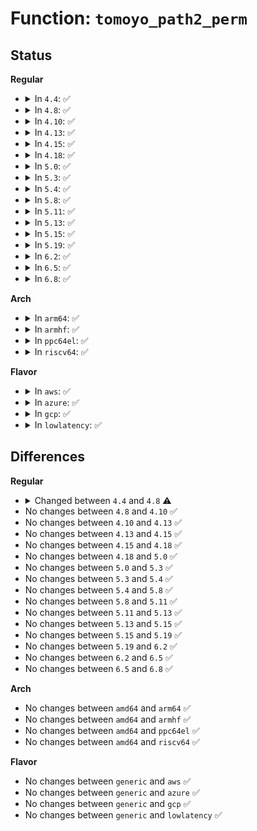 # Function: <code>tomoyo_path2_perm</code>

## Status
<b>Regular</b>
<ul>
<li>
<details>
<summary>In <code>4.4</code>: ✅</summary>

```c
int tomoyo_path2_perm(const u8 operation, struct path *path1, struct path *path2);
```

**Collision:** Unique Global

**Inline:** No

**Transformation:** False

**Instances:**

```
In security/tomoyo/file.c (ffffffff8136f9c0)
Location: security/tomoyo/file.c:885
Inline: False
Direct callers:
  - security/tomoyo/tomoyo.c:tomoyo_sb_pivotroot
  - security/tomoyo/tomoyo.c:tomoyo_path_rename
  - security/tomoyo/tomoyo.c:tomoyo_path_link
```
**Symbols:**

```
ffffffff8136f9c0-ffffffff8136fbe1: tomoyo_path2_perm (STB_GLOBAL)
```
</details>
</li>
<li>
<details>
<summary>In <code>4.8</code>: ✅</summary>

```c
int tomoyo_path2_perm(const u8 operation, const struct path *path1, const struct path *path2);
```

**Collision:** Unique Global

**Inline:** No

**Transformation:** False

**Instances:**

```
In security/tomoyo/file.c (ffffffff813a5d20)
Location: security/tomoyo/file.c:885
Inline: False
Direct callers:
  - security/tomoyo/tomoyo.c:tomoyo_sb_pivotroot
  - security/tomoyo/tomoyo.c:tomoyo_path_rename
  - security/tomoyo/tomoyo.c:tomoyo_path_link
```
**Symbols:**

```
ffffffff813a5d20-ffffffff813a5f61: tomoyo_path2_perm (STB_GLOBAL)
```
</details>
</li>
<li>
<details>
<summary>In <code>4.10</code>: ✅</summary>

```c
int tomoyo_path2_perm(const u8 operation, const struct path *path1, const struct path *path2);
```

**Collision:** Unique Global

**Inline:** No

**Transformation:** False

**Instances:**

```
In security/tomoyo/file.c (ffffffff813bc8a0)
Location: security/tomoyo/file.c:885
Inline: False
Direct callers:
  - security/tomoyo/tomoyo.c:tomoyo_sb_pivotroot
  - security/tomoyo/tomoyo.c:tomoyo_path_rename
  - security/tomoyo/tomoyo.c:tomoyo_path_link
```
**Symbols:**

```
ffffffff813bc8a0-ffffffff813bcae1: tomoyo_path2_perm (STB_GLOBAL)
```
</details>
</li>
<li>
<details>
<summary>In <code>4.13</code>: ✅</summary>

```c
int tomoyo_path2_perm(const u8 operation, const struct path *path1, const struct path *path2);
```

**Collision:** Unique Global

**Inline:** No

**Transformation:** False

**Instances:**

```
In security/tomoyo/file.c (ffffffff813d3200)
Location: security/tomoyo/file.c:885
Inline: False
Direct callers:
  - security/tomoyo/tomoyo.c:tomoyo_sb_pivotroot
  - security/tomoyo/tomoyo.c:tomoyo_path_rename
  - security/tomoyo/tomoyo.c:tomoyo_path_link
```
**Symbols:**

```
ffffffff813d3200-ffffffff813d3458: tomoyo_path2_perm (STB_GLOBAL)
```
</details>
</li>
<li>
<details>
<summary>In <code>4.15</code>: ✅</summary>

```c
int tomoyo_path2_perm(const u8 operation, const struct path *path1, const struct path *path2);
```

**Collision:** Unique Global

**Inline:** No

**Transformation:** False

**Instances:**

```
In security/tomoyo/file.c (ffffffff813f9710)
Location: security/tomoyo/file.c:886
Inline: False
Direct callers:
  - security/tomoyo/tomoyo.c:tomoyo_sb_pivotroot
  - security/tomoyo/tomoyo.c:tomoyo_path_rename
  - security/tomoyo/tomoyo.c:tomoyo_path_link
```
**Symbols:**

```
ffffffff813f9710-ffffffff813f9968: tomoyo_path2_perm (STB_GLOBAL)
```
</details>
</li>
<li>
<details>
<summary>In <code>4.18</code>: ✅</summary>

```c
int tomoyo_path2_perm(const u8 operation, const struct path *path1, const struct path *path2);
```

**Collision:** Unique Global

**Inline:** No

**Transformation:** False

**Instances:**

```
In security/tomoyo/file.c (ffffffff8142a6f0)
Location: security/tomoyo/file.c:886
Inline: False
Direct callers:
  - security/tomoyo/tomoyo.c:tomoyo_sb_pivotroot
  - security/tomoyo/tomoyo.c:tomoyo_path_rename
  - security/tomoyo/tomoyo.c:tomoyo_path_link
```
**Symbols:**

```
ffffffff8142a6f0-ffffffff8142a93d: tomoyo_path2_perm (STB_GLOBAL)
```
</details>
</li>
<li>
<details>
<summary>In <code>5.0</code>: ✅</summary>

```c
int tomoyo_path2_perm(const u8 operation, const struct path *path1, const struct path *path2);
```

**Collision:** Unique Global

**Inline:** No

**Transformation:** False

**Instances:**

```
In security/tomoyo/file.c (ffffffff81446fc0)
Location: security/tomoyo/file.c:886
Inline: False
Direct callers:
  - security/tomoyo/tomoyo.c:tomoyo_sb_pivotroot
  - security/tomoyo/tomoyo.c:tomoyo_path_rename
  - security/tomoyo/tomoyo.c:tomoyo_path_link
```
**Symbols:**

```
ffffffff81446fc0-ffffffff8144720d: tomoyo_path2_perm (STB_GLOBAL)
```
</details>
</li>
<li>
<details>
<summary>In <code>5.3</code>: ✅</summary>

```c
int tomoyo_path2_perm(const u8 operation, const struct path *path1, const struct path *path2);
```

**Collision:** Unique Global

**Inline:** No

**Transformation:** False

**Instances:**

```
In security/tomoyo/file.c (ffffffff81474bd0)
Location: security/tomoyo/file.c:903
Inline: False
Direct callers:
  - security/tomoyo/tomoyo.c:tomoyo_sb_pivotroot
  - security/tomoyo/tomoyo.c:tomoyo_path_rename
  - security/tomoyo/tomoyo.c:tomoyo_path_link
```
**Symbols:**

```
ffffffff81474bd0-ffffffff81474e2b: tomoyo_path2_perm (STB_GLOBAL)
```
</details>
</li>
<li>
<details>
<summary>In <code>5.4</code>: ✅</summary>

```c
int tomoyo_path2_perm(const u8 operation, const struct path *path1, const struct path *path2);
```

**Collision:** Unique Global

**Inline:** No

**Transformation:** False

**Instances:**

```
In security/tomoyo/file.c (ffffffff8148e970)
Location: security/tomoyo/file.c:903
Inline: False
Direct callers:
  - security/tomoyo/tomoyo.c:tomoyo_sb_pivotroot
  - security/tomoyo/tomoyo.c:tomoyo_path_rename
  - security/tomoyo/tomoyo.c:tomoyo_path_link
```
**Symbols:**

```
ffffffff8148e970-ffffffff8148ebcb: tomoyo_path2_perm (STB_GLOBAL)
```
</details>
</li>
<li>
<details>
<summary>In <code>5.8</code>: ✅</summary>

```c
int tomoyo_path2_perm(const u8 operation, const struct path *path1, const struct path *path2);
```

**Collision:** Unique Global

**Inline:** No

**Transformation:** False

**Instances:**

```
In security/tomoyo/file.c (ffffffff814e5c00)
Location: security/tomoyo/file.c:903
Inline: False
Direct callers:
  - security/tomoyo/tomoyo.c:tomoyo_sb_pivotroot
  - security/tomoyo/tomoyo.c:tomoyo_path_rename
  - security/tomoyo/tomoyo.c:tomoyo_path_link
```
**Symbols:**

```
ffffffff814e5c00-ffffffff814e5e62: tomoyo_path2_perm (STB_GLOBAL)
```
</details>
</li>
<li>
<details>
<summary>In <code>5.11</code>: ✅</summary>

```c
int tomoyo_path2_perm(const u8 operation, const struct path *path1, const struct path *path2);
```

**Collision:** Unique Global

**Inline:** No

**Transformation:** False

**Instances:**

```
In security/tomoyo/file.c (ffffffff81503000)
Location: security/tomoyo/file.c:903
Inline: False
Direct callers:
  - security/tomoyo/tomoyo.c:tomoyo_sb_pivotroot
  - security/tomoyo/tomoyo.c:tomoyo_path_rename
  - security/tomoyo/tomoyo.c:tomoyo_path_link
```
**Symbols:**

```
ffffffff81503000-ffffffff81503262: tomoyo_path2_perm (STB_GLOBAL)
```
</details>
</li>
<li>
<details>
<summary>In <code>5.13</code>: ✅</summary>

```c
int tomoyo_path2_perm(const u8 operation, const struct path *path1, const struct path *path2);
```

**Collision:** Unique Global

**Inline:** No

**Transformation:** False

**Instances:**

```
In security/tomoyo/file.c (ffffffff81509bd0)
Location: security/tomoyo/file.c:903
Inline: False
Direct callers:
  - security/tomoyo/tomoyo.c:tomoyo_sb_pivotroot
  - security/tomoyo/tomoyo.c:tomoyo_path_rename
  - security/tomoyo/tomoyo.c:tomoyo_path_link
```
**Symbols:**

```
ffffffff81509bd0-ffffffff81509e32: tomoyo_path2_perm (STB_GLOBAL)
```
</details>
</li>
<li>
<details>
<summary>In <code>5.15</code>: ✅</summary>

```c
int tomoyo_path2_perm(const u8 operation, const struct path *path1, const struct path *path2);
```

**Collision:** Unique Global

**Inline:** No

**Transformation:** False

**Instances:**

```
In security/tomoyo/file.c (ffffffff815670b0)
Location: security/tomoyo/file.c:903
Inline: False
Direct callers:
  - security/tomoyo/tomoyo.c:tomoyo_sb_pivotroot
  - security/tomoyo/tomoyo.c:tomoyo_path_rename
  - security/tomoyo/tomoyo.c:tomoyo_path_link
```
**Symbols:**

```
ffffffff815670b0-ffffffff815673c6: tomoyo_path2_perm (STB_GLOBAL)
```
</details>
</li>
<li>
<details>
<summary>In <code>5.19</code>: ✅</summary>

```c
int tomoyo_path2_perm(const u8 operation, const struct path *path1, const struct path *path2);
```

**Collision:** Unique Global

**Inline:** No

**Transformation:** False

**Instances:**

```
In security/tomoyo/file.c (ffffffff81602c20)
Location: security/tomoyo/file.c:903
Inline: False
Direct callers:
  - security/tomoyo/tomoyo.c:tomoyo_sb_pivotroot
  - security/tomoyo/tomoyo.c:tomoyo_path_rename
  - security/tomoyo/tomoyo.c:tomoyo_path_rename
  - security/tomoyo/tomoyo.c:tomoyo_path_link
```
**Symbols:**

```
ffffffff81602c20-ffffffff81602f70: tomoyo_path2_perm (STB_GLOBAL)
```
</details>
</li>
<li>
<details>
<summary>In <code>6.2</code>: ✅</summary>

```c
int tomoyo_path2_perm(const u8 operation, const struct path *path1, const struct path *path2);
```

**Collision:** Unique Global

**Inline:** No

**Transformation:** False

**Instances:**

```
In security/tomoyo/file.c (ffffffff816b3da0)
Location: security/tomoyo/file.c:903
Inline: False
Direct callers:
  - security/tomoyo/tomoyo.c:tomoyo_sb_pivotroot
  - security/tomoyo/tomoyo.c:tomoyo_path_rename
  - security/tomoyo/tomoyo.c:tomoyo_path_rename
  - security/tomoyo/tomoyo.c:tomoyo_path_link
```
**Symbols:**

```
ffffffff816b3da0-ffffffff816b40f0: tomoyo_path2_perm (STB_GLOBAL)
```
</details>
</li>
<li>
<details>
<summary>In <code>6.5</code>: ✅</summary>

```c
int tomoyo_path2_perm(const u8 operation, const struct path *path1, const struct path *path2);
```

**Collision:** Unique Global

**Inline:** No

**Transformation:** False

**Instances:**

```
In security/tomoyo/file.c (ffffffff816ec760)
Location: security/tomoyo/file.c:903
Inline: False
Direct callers:
  - security/tomoyo/tomoyo.c:tomoyo_sb_pivotroot
  - security/tomoyo/tomoyo.c:tomoyo_path_rename
  - security/tomoyo/tomoyo.c:tomoyo_path_rename
  - security/tomoyo/tomoyo.c:tomoyo_path_link
```
**Symbols:**

```
ffffffff816ec760-ffffffff816ecab0: tomoyo_path2_perm (STB_GLOBAL)
```
</details>
</li>
<li>
<details>
<summary>In <code>6.8</code>: ✅</summary>

```c
int tomoyo_path2_perm(const u8 operation, const struct path *path1, const struct path *path2);
```

**Collision:** Unique Global

**Inline:** No

**Transformation:** False

**Instances:**

```
In security/tomoyo/file.c (ffffffff81729530)
Location: security/tomoyo/file.c:903
Inline: False
Direct callers:
  - security/tomoyo/tomoyo.c:tomoyo_sb_pivotroot
  - security/tomoyo/tomoyo.c:tomoyo_path_rename
  - security/tomoyo/tomoyo.c:tomoyo_path_rename
  - security/tomoyo/tomoyo.c:tomoyo_path_link
```
**Symbols:**

```
ffffffff81729530-ffffffff81729880: tomoyo_path2_perm (STB_GLOBAL)
```
</details>
</li>
</ul>
<b>Arch</b>
<ul>
<li>
<details>
<summary>In <code>arm64</code>: ✅</summary>

```c
int tomoyo_path2_perm(const u8 operation, const struct path *path1, const struct path *path2);
```

**Collision:** Unique Global

**Inline:** No

**Transformation:** False

**Instances:**

```
In security/tomoyo/file.c (ffff8000105822d0)
Location: security/tomoyo/file.c:903
Inline: False
Direct callers:
  - security/tomoyo/tomoyo.c:tomoyo_sb_pivotroot
  - security/tomoyo/tomoyo.c:tomoyo_path_rename
  - security/tomoyo/tomoyo.c:tomoyo_path_link
```
**Symbols:**

```
ffff8000105822d0-ffff800010582518: tomoyo_path2_perm (STB_GLOBAL)
```
</details>
</li>
<li>
<details>
<summary>In <code>armhf</code>: ✅</summary>

```c
int tomoyo_path2_perm(const u8 operation, const struct path *path1, const struct path *path2);
```

**Collision:** Unique Global

**Inline:** No

**Transformation:** False

**Instances:**

```
In security/tomoyo/file.c (c0734228)
Location: security/tomoyo/file.c:903
Inline: False
Direct callers:
  - security/tomoyo/tomoyo.c:tomoyo_sb_pivotroot
  - security/tomoyo/tomoyo.c:tomoyo_path_rename
  - security/tomoyo/tomoyo.c:tomoyo_path_link
```
**Symbols:**

```
c0734228-c0734480: tomoyo_path2_perm (STB_GLOBAL)
```
</details>
</li>
<li>
<details>
<summary>In <code>ppc64el</code>: ✅</summary>

```c
int tomoyo_path2_perm(const u8 operation, const struct path *path1, const struct path *path2);
```

**Collision:** Unique Global

**Inline:** No

**Transformation:** False

**Instances:**

```
In security/tomoyo/file.c (c0000000006f0b80)
Location: security/tomoyo/file.c:903
Inline: False
Direct callers:
  - security/tomoyo/tomoyo.c:tomoyo_sb_pivotroot
  - security/tomoyo/tomoyo.c:tomoyo_path_rename
  - security/tomoyo/tomoyo.c:tomoyo_path_link
```
**Symbols:**

```
c0000000006f0b80-c0000000006f0e5c: tomoyo_path2_perm (STB_GLOBAL)
```
</details>
</li>
<li>
<details>
<summary>In <code>riscv64</code>: ✅</summary>

```c
int tomoyo_path2_perm(const u8 operation, const struct path *path1, const struct path *path2);
```

**Collision:** Unique Global

**Inline:** No

**Transformation:** False

**Instances:**

```
In security/tomoyo/file.c (ffffffe0003d2852)
Location: security/tomoyo/file.c:903
Inline: False
Direct callers:
  - security/tomoyo/tomoyo.c:tomoyo_sb_pivotroot
  - security/tomoyo/tomoyo.c:tomoyo_path_rename
  - security/tomoyo/tomoyo.c:tomoyo_path_link
```
**Symbols:**

```
ffffffe0003d2852-ffffffe0003d2a3c: tomoyo_path2_perm (STB_GLOBAL)
```
</details>
</li>
</ul>
<b>Flavor</b>
<ul>
<li>
<details>
<summary>In <code>aws</code>: ✅</summary>

```c
int tomoyo_path2_perm(const u8 operation, const struct path *path1, const struct path *path2);
```

**Collision:** Unique Global

**Inline:** No

**Transformation:** False

**Instances:**

```
In security/tomoyo/file.c (ffffffff81486f50)
Location: security/tomoyo/file.c:903
Inline: False
Direct callers:
  - security/tomoyo/tomoyo.c:tomoyo_sb_pivotroot
  - security/tomoyo/tomoyo.c:tomoyo_path_rename
  - security/tomoyo/tomoyo.c:tomoyo_path_link
```
**Symbols:**

```
ffffffff81486f50-ffffffff814871ab: tomoyo_path2_perm (STB_GLOBAL)
```
</details>
</li>
<li>
<details>
<summary>In <code>azure</code>: ✅</summary>

```c
int tomoyo_path2_perm(const u8 operation, const struct path *path1, const struct path *path2);
```

**Collision:** Unique Global

**Inline:** No

**Transformation:** False

**Instances:**

```
In security/tomoyo/file.c (ffffffff81477970)
Location: security/tomoyo/file.c:903
Inline: False
Direct callers:
  - security/tomoyo/tomoyo.c:tomoyo_sb_pivotroot
  - security/tomoyo/tomoyo.c:tomoyo_path_rename
  - security/tomoyo/tomoyo.c:tomoyo_path_link
```
**Symbols:**

```
ffffffff81477970-ffffffff81477bcb: tomoyo_path2_perm (STB_GLOBAL)
```
</details>
</li>
<li>
<details>
<summary>In <code>gcp</code>: ✅</summary>

```c
int tomoyo_path2_perm(const u8 operation, const struct path *path1, const struct path *path2);
```

**Collision:** Unique Global

**Inline:** No

**Transformation:** False

**Instances:**

```
In security/tomoyo/file.c (ffffffff81482ff0)
Location: security/tomoyo/file.c:903
Inline: False
Direct callers:
  - security/tomoyo/tomoyo.c:tomoyo_sb_pivotroot
  - security/tomoyo/tomoyo.c:tomoyo_path_rename
  - security/tomoyo/tomoyo.c:tomoyo_path_link
```
**Symbols:**

```
ffffffff81482ff0-ffffffff8148324b: tomoyo_path2_perm (STB_GLOBAL)
```
</details>
</li>
<li>
<details>
<summary>In <code>lowlatency</code>: ✅</summary>

```c
int tomoyo_path2_perm(const u8 operation, const struct path *path1, const struct path *path2);
```

**Collision:** Unique Global

**Inline:** No

**Transformation:** False

**Instances:**

```
In security/tomoyo/file.c (ffffffff8149ab80)
Location: security/tomoyo/file.c:903
Inline: False
Direct callers:
  - security/tomoyo/tomoyo.c:tomoyo_sb_pivotroot
  - security/tomoyo/tomoyo.c:tomoyo_path_rename
  - security/tomoyo/tomoyo.c:tomoyo_path_link
```
**Symbols:**

```
ffffffff8149ab80-ffffffff8149addb: tomoyo_path2_perm (STB_GLOBAL)
```
</details>
</li>
</ul>

## Differences
<b>Regular</b>
<ul>
<li>
<details>
<summary>Changed between <code>4.4</code> and <code>4.8</code> ⚠️</summary>
<ul>
<li>
<b>Param type changed. </b>
<code>struct path *path1</code> ➡️ <code>const struct path *path1</code>
</li>
<li>
<b>Param type changed. </b>
<code>struct path *path2</code> ➡️ <code>const struct path *path2</code>
</li>
</ul>
</details>
</li>
<li>
No changes between <code>4.8</code> and <code>4.10</code> ✅
</li>
<li>
No changes between <code>4.10</code> and <code>4.13</code> ✅
</li>
<li>
No changes between <code>4.13</code> and <code>4.15</code> ✅
</li>
<li>
No changes between <code>4.15</code> and <code>4.18</code> ✅
</li>
<li>
No changes between <code>4.18</code> and <code>5.0</code> ✅
</li>
<li>
No changes between <code>5.0</code> and <code>5.3</code> ✅
</li>
<li>
No changes between <code>5.3</code> and <code>5.4</code> ✅
</li>
<li>
No changes between <code>5.4</code> and <code>5.8</code> ✅
</li>
<li>
No changes between <code>5.8</code> and <code>5.11</code> ✅
</li>
<li>
No changes between <code>5.11</code> and <code>5.13</code> ✅
</li>
<li>
No changes between <code>5.13</code> and <code>5.15</code> ✅
</li>
<li>
No changes between <code>5.15</code> and <code>5.19</code> ✅
</li>
<li>
No changes between <code>5.19</code> and <code>6.2</code> ✅
</li>
<li>
No changes between <code>6.2</code> and <code>6.5</code> ✅
</li>
<li>
No changes between <code>6.5</code> and <code>6.8</code> ✅
</li>
</ul>
<b>Arch</b>
<ul>
<li>
No changes between <code>amd64</code> and <code>arm64</code> ✅
</li>
<li>
No changes between <code>amd64</code> and <code>armhf</code> ✅
</li>
<li>
No changes between <code>amd64</code> and <code>ppc64el</code> ✅
</li>
<li>
No changes between <code>amd64</code> and <code>riscv64</code> ✅
</li>
</ul>
<b>Flavor</b>
<ul>
<li>
No changes between <code>generic</code> and <code>aws</code> ✅
</li>
<li>
No changes between <code>generic</code> and <code>azure</code> ✅
</li>
<li>
No changes between <code>generic</code> and <code>gcp</code> ✅
</li>
<li>
No changes between <code>generic</code> and <code>lowlatency</code> ✅
</li>
</ul>
